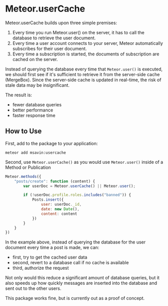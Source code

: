 # Meteor.userCache 

Meteor.userCache builds upon three simple premises:
1. Every time you run Meteor.user() on the server, it has to call the database to retrieve the user document.
2. Every time a user account connects to your server, Meteor automatically subscribes for their user document.
3. Every time a subscription is started, the documents of subscription are cached on the server.

Instead of querying the database every time that `Meteor.user()` is executed, we should first see if it's sufficient to retrieve it from the server-side cache (MergeBox). Since the server-side cache is updated in real-time, the risk of stale data may be insignificant.

The result is: 
 - fewer database queries
 - better performance
 - faster response time

## How to Use

First, add to the package to your application:

```meteor add msavin:usercache```

Second, use `Meteor.userCache()` as you would use `Meteor.user()` inside of a Method or Publication

```js
Meteor.methods({
	"posts/create": function (content) {
		var userDoc = Meteor.userCache() || Meteor.user();

		if (!userDoc.profile.roles.includes("banned")) {
			Posts.insert({
				user: userDoc._id,
				date: new Date(),
				content: content
			})
		}
	}
})
```

In the example above, instead of querying the database for the user document every time a post is made, we can:
 - first, try to get the cached user data
 - second, revert to a database call if no cache is available
 - third, authorize the request
 
Not only would this reduce a significant amount of database queries, but it also speeds up how quickly messages are inserted into the database and sent out to the other users.

This package works fine, but is currently out as a proof of concept. 
